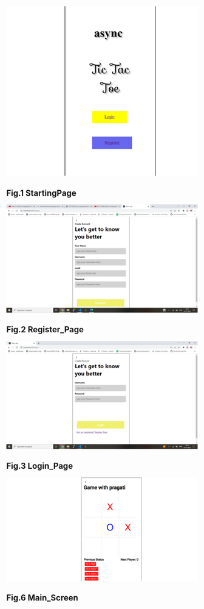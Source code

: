 
<img src="./Screenshots/1.png" >
<h2>Fig.1 StartingPage</h2>

<img src="./Screenshots/2.png" >
<h2>Fig.2 Register_Page</h2>

<img src="./Screenshots/3.png" >
<h2>Fig.3 Login_Page</h2>


<img src="./Screenshots/6.png" >
<h2>Fig.6 Main_Screen</h2>
